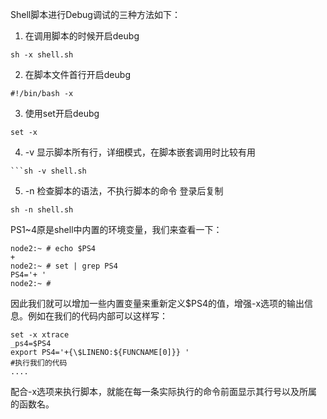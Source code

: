 Shell脚本进行Debug调试的三种方法如下：

1. 在调用脚本的时候开启deubg

```shell
sh -x shell.sh
```
2. 在脚本文件首行开启deubg
```shell
#!/bin/bash -x  
```
3. 使用set开启deubg
```shell
set -x
```
4. -v 显示脚本所有行，详细模式，在脚本嵌套调用时比较有用
```shell
```sh -v shell.sh
```
5. -n 检查脚本的语法，不执行脚本的命令 登录后复制
```shell
sh -n shell.sh
```

PS1~4原是shell中内置的环境变量，我们来查看一下：

```shell
node2:~ # echo $PS4
+
node2:~ # set | grep PS4
PS4='+ '
node2:~ # 
```
因此我们就可以增加一些内置变量来重新定义$PS4的值，增强-x选项的输出信息。例如在我们的代码内部可以这样写：

```shell
set -x xtrace
_ps4=$PS4
export PS4='+{\$LINENO:${FUNCNAME[0]}} '
#执行我们的代码
....
```
配合-x选项来执行脚本，就能在每一条实际执行的命令前面显示其行号以及所属的函数名。

